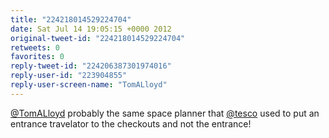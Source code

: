 ```yaml
---
title: "224218014529224704"
date: Sat Jul 14 19:05:15 +0000 2012
original-tweet-id: "224218014529224704"
retweets: 0
favorites: 0
reply-tweet-id: "224206387301974016"
reply-user-id: "223904855"
reply-user-screen-name: "TomALloyd"
---
```

<a href="https://twitter.com/TomALloyd">@TomALloyd</a> probably the same space planner that <a href="https://twitter.com/tesco">@tesco</a> used to put an entrance travelator to the checkouts and not the entrance!
